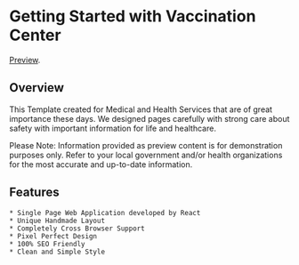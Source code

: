 # Getting Started with Vaccination Center

[Preview](https://vaccination-center-905a5.web.app/).

## Overview
This Template created for Medical and Health Services that are of great importance these days. We designed pages carefully with strong care about safety with important information for life and healthcare.

Please Note: Information provided as preview content is for demonstration purposes only. Refer to your local government and/or health organizations for the most accurate and up-to-date information.

## Features
    * Single Page Web Application developed by React
    * Unique Handmade Layout
    * Completely Cross Browser Support
    * Pixel Perfect Design
    * 100% SEO Friendly
    * Clean and Simple Style
